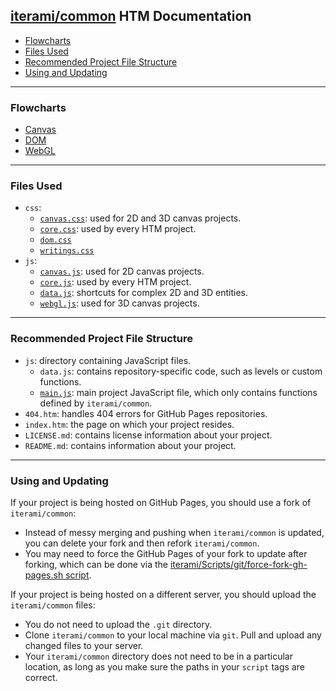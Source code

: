 [iterami/common](https://github.com/iterami/common) HTM Documentation
---------------------------------------------------------------------

* [Flowcharts](#flowcharts)
* [Files Used](#files-used)
* [Recommended Project File Structure](#recommended-project-file-structure)
* [Using and Updating](#using-and-updating)

---

### Flowcharts
* [Canvas](https://github.com/iterami/Documentation.htm/blob/gh-pages/common/guides/flowchart-canvas.md)
* [DOM](https://github.com/iterami/Documentation.htm/blob/gh-pages/common/guides/flowchart-dom.md)
* [WebGL](https://github.com/iterami/Documentation.htm/blob/gh-pages/common/guides/flowchart-webgl.md)

---

### Files Used
* `css`:
  * [`canvas.css`](https://github.com/iterami/Documentation.htm/blob/gh-pages/common/css/canvas.md): used for 2D and 3D canvas projects.
  * [`core.css`](https://github.com/iterami/Documentation.htm/blob/gh-pages/common/css/core.md): used by every HTM project.
  * [`dom.css`](https://github.com/iterami/Documentation.htm/blob/gh-pages/common/css/dom.md)
  * [`writings.css`](https://github.com/iterami/Documentation.htm/blob/gh-pages/common/css/writings.md)
* `js`:
  * [`canvas.js`](https://github.com/iterami/Documentation.htm/blob/gh-pages/common/js/canvas.md): used for 2D canvas projects.
  * [`core.js`](https://github.com/iterami/Documentation.htm/blob/gh-pages/common/js/core.md): used by every HTM project.
  * [`data.js`](https://github.com/iterami/Documentation.htm/blob/gh-pages/common/js/data.md): shortcuts for complex 2D and 3D entities.
  * [`webgl.js`](https://github.com/iterami/Documentation.htm/blob/gh-pages/common/js/webgl.md): used for 3D canvas projects.

---

### Recommended Project File Structure
* `js`: directory containing JavaScript files.
  * `data.js`: contains repository-specific code, such as levels or custom functions.
  * [`main.js`](https://github.com/iterami/Documentation.htm/blob/gh-pages/common/js/main.md): main project JavaScript file, which only contains functions defined by `iterami/common`.
* `404.htm`: handles 404 errors for GitHub Pages repositories.
* `index.htm`: the page on which your project resides.
* `LICENSE.md`: contains license information about your project.
* `README.md`: contains information about your project.

---

### Using and Updating
If your project is being hosted on GitHub Pages, you should use a fork of `iterami/common`:
* Instead of messy merging and pushing when `iterami/common` is updated, you can delete your fork and then refork `iterami/common`.
* You may need to force the GitHub Pages of your fork to update after forking, which can be done via the [iterami/Scripts/git/force-fork-gh-pages.sh script](https://github.com/iterami/Scripts/blob/master/git/force-fork-gh-pages.sh).

If your project is being hosted on a different server, you should upload the `iterami/common` files:
* You do not need to upload the `.git` directory.
* Clone `iterami/common` to your local machine via `git`. Pull and upload any changed files to your server.
* Your `iterami/common` directory does not need to be in a particular location, as long as you make sure the paths in your `script` tags are correct.
